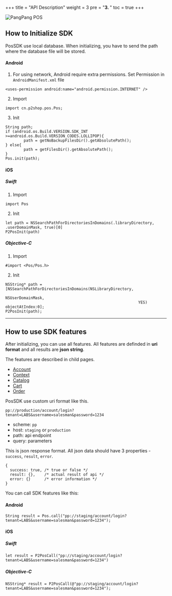 +++
title = "API Description"
weight = 3
pre = "<b>3. </b>"
toc = true
+++

![PangPang POS](/images/sdk.png)


## How to Initialize SDK

PosSDK use local database. When initializing, you have to send the path where the database file will be stored.

#### Android

1. For using network, Android require extra permissions.
  Set Permission in `AndroidManifest.xml` file
```
<uses-permission android:name="android.permission.INTERNET" />
```

2. Import
```
import cn.p2shop.pos.Pos;
```

3. Init
```
String path;
if (android.os.Build.VERSION.SDK_INT >=android.os.Build.VERSION_CODES.LOLLIPOP){
        path = getNoBackupFilesDir().getAbsolutePath();
} else{
        path = getFilesDir().getAbsolutePath();
}
Pos.init(path);
```


#### iOS

##### Swift

1. Import
```
import Pos
```

2. Init
```
let path = NSSearchPathForDirectoriesInDomains(.libraryDirectory, .userDomainMask, true)[0]
P2PosInit(path)
```

##### Objective-C

1. Import
```
#import <Pos/Pos.h>
```

2. Init
```
NSString* path = [NSSearchPathForDirectoriesInDomains(NSLibraryDirectory,
                                                          NSUserDomainMask,
                                                          YES) objectAtIndex:0];
P2PosInit(path);
```

---

## How to use SDK features

After initializing, you can use all features.
All features are definded in **uri format** and all results are **json string**.

The features are described in child pages.

- [Account](/api/account)
- [Context](/api/context)
- [Catalog](/api/catalog)
- [Cart](/api/cart)
- [Order](/api/order)

PosSDK use custom uri format like this.
```
pp://production/account/login?tenant=LABS&username=salesman&password=1234
```

- scheme: `pp`
- host: `staging` or `production`
- path: api endpoint
- query: parameters

This is json response format. All json data should have 3 properties - `success`, `result`, `error`.
```
{
  success: true, /* true or false */
  result: {},    /* actual result of api */
  error: {}      /* error information */
}
```

You can call SDK features like this:

#### Android

```
String result = Pos.call("pp://staging/account/login?tenant=LABS&username=salesman&password=1234");
```

#### iOS

##### Swift

```
let result = P2PosCall("pp://staging/account/login?tenant=LABS&username=salesman&password=1234")
```

##### Objective-C

```
NSString* result = P2PosCall(@"pp://staging/account/login?tenant=LABS&username=salesman&password=1234");
```
